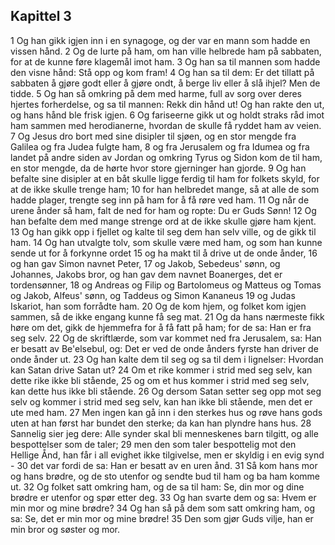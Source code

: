 ## Kapittel 3

1 Og han gikk igjen inn i en synagoge, og der var en mann som hadde en vissen hånd.
2 Og de lurte på ham, om han ville helbrede ham på sabbaten, for at de kunne føre klagemål imot ham.
3 Og han sa til mannen som hadde den visne hånd: Stå opp og kom fram!
4 Og han sa til dem: Er det tillatt på sabbaten å gjøre godt eller å gjøre ondt, å berge liv eller å slå ihjel? Men de tidde.
5 Og han så omkring på dem med harme, full av sorg over deres hjertes forherdelse, og sa til mannen: Rekk din hånd ut! Og han rakte den ut, og hans hånd ble frisk igjen.
6 Og fariseerne gikk ut og holdt straks råd imot ham sammen med herodianerne, hvordan de skulle få ryddet ham av veien.
7 Og Jesus dro bort med sine disipler til sjøen, og en stor mengde fra Galilea og fra Judea fulgte ham,
8 og fra Jerusalem og fra Idumea og fra landet på andre siden av Jordan og omkring Tyrus og Sidon kom de til ham, en stor mengde, da de hørte hvor store gjerninger han gjorde.
9 Og han befalte sine disipler at en båt skulle ligge ferdig til ham for folkets skyld, for at de ikke skulle trenge ham;
10 for han helbredet mange, så at alle de som hadde plager, trengte seg inn på ham for å få røre ved ham.
11 Og når de urene ånder så ham, falt de ned for ham og ropte: Du er Guds Sønn!
12 Og han befalte dem med mange strenge ord at de ikke skulle gjøre ham kjent.
13 Og han gikk opp i fjellet og kalte til seg dem han selv ville, og de gikk til ham.
14 Og han utvalgte tolv, som skulle være med ham, og som han kunne sende ut for å forkynne ordet
15 og ha makt til å drive ut de onde ånder,
16 og han gav Simon navnet Peter,
17 og Jakob, Sebedeus' sønn, og Johannes, Jakobs bror, og han gav dem navnet Boanerges, det er tordensønner,
18 og Andreas og Filip og Bartolomeus og Matteus og Tomas og Jakob, Alfeus' sønn, og Taddeus og Simon Kananeus
19 og Judas Iskariot, han som forrådte ham.
20 Og de kom hjem, og folket kom igjen sammen, så de ikke engang kunne få seg mat.
21 Og da hans nærmeste fikk høre om det, gikk de hjemmefra for å få fatt på ham; for de sa: Han er fra seg selv.
22 Og de skriftlærde, som var kommet ned fra Jerusalem, sa: Han er besatt av Be'elsebul, og: Det er ved de onde ånders fyrste han driver de onde ånder ut.
23 Og han kalte dem til seg og sa til dem i lignelser: Hvordan kan Satan drive Satan ut?
24 Om et rike kommer i strid med seg selv, kan dette rike ikke bli stående,
25 og om et hus kommer i strid med seg selv, kan dette hus ikke bli stående.
26 Og dersom Satan setter seg opp mot seg selv og kommer i strid med seg selv, kan han ikke bli stående, men det er ute med ham.
27 Men ingen kan gå inn i den sterkes hus og røve hans gods uten at han først har bundet den sterke; da kan han plyndre hans hus.
28 Sannelig sier jeg dere: Alle synder skal bli menneskenes barn tilgitt, og alle bespottelser som de taler;
29 men den som taler bespottelig mot den Hellige Ånd, han får i all evighet ikke tilgivelse, men er skyldig i en evig synd -
30 det var fordi de sa: Han er besatt av en uren ånd.
31 Så kom hans mor og hans brødre, og de sto utenfor og sendte bud til ham og ba ham komme ut.
32 Og folket satt omkring ham, og de sa til ham: Se, din mor og dine brødre er utenfor og spør etter deg.
33 Og han svarte dem og sa: Hvem er min mor og mine brødre?
34 Og han så på dem som satt omkring ham, og sa: Se, det er min mor og mine brødre!
35 Den som gjør Guds vilje, han er min bror og søster og mor.
